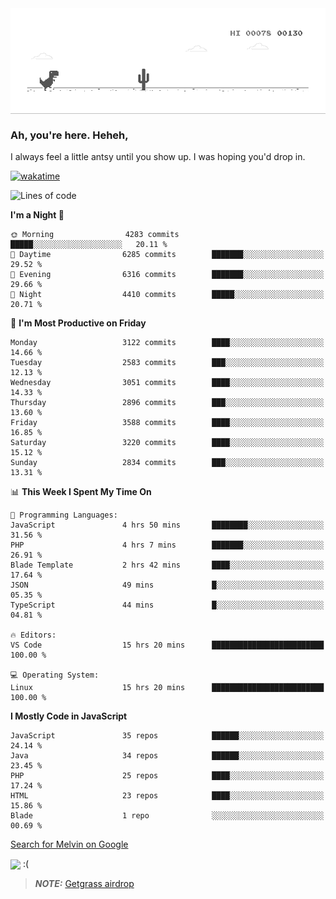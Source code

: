 
<div align="center">
    <img align="center" src="dino.gif">
</div>

### Ah, you're here. Heheh, 
I always feel a little antsy until you show up. I was hoping you'd drop in.

[![wakatime](https://wakatime.com/badge/user/8ad4afa2-1a56-40d1-a949-4663473915b6.svg)](https://wakatime.com/@mrepol742)

<!--START_SECTION:mrepol742-->
![Lines of code](https://img.shields.io/badge/From%20Hello%20World%20I%27ve%20Written-13.9%20million%20lines%20of%20code-blue)

**I'm a Night 🦉** 

```text
🌞 Morning                4283 commits        █████░░░░░░░░░░░░░░░░░░░░   20.11 % 
🌆 Daytime                6285 commits        ███████░░░░░░░░░░░░░░░░░░   29.52 % 
🌃 Evening                6316 commits        ███████░░░░░░░░░░░░░░░░░░   29.66 % 
🌙 Night                  4410 commits        █████░░░░░░░░░░░░░░░░░░░░   20.71 % 
```
📅 **I'm Most Productive on Friday** 

```text
Monday                   3122 commits        ████░░░░░░░░░░░░░░░░░░░░░   14.66 % 
Tuesday                  2583 commits        ███░░░░░░░░░░░░░░░░░░░░░░   12.13 % 
Wednesday                3051 commits        ████░░░░░░░░░░░░░░░░░░░░░   14.33 % 
Thursday                 2896 commits        ███░░░░░░░░░░░░░░░░░░░░░░   13.60 % 
Friday                   3588 commits        ████░░░░░░░░░░░░░░░░░░░░░   16.85 % 
Saturday                 3220 commits        ████░░░░░░░░░░░░░░░░░░░░░   15.12 % 
Sunday                   2834 commits        ███░░░░░░░░░░░░░░░░░░░░░░   13.31 % 
```


📊 **This Week I Spent My Time On** 

```text
💬 Programming Languages: 
JavaScript               4 hrs 50 mins       ████████░░░░░░░░░░░░░░░░░   31.56 % 
PHP                      4 hrs 7 mins        ███████░░░░░░░░░░░░░░░░░░   26.91 % 
Blade Template           2 hrs 42 mins       ████░░░░░░░░░░░░░░░░░░░░░   17.64 % 
JSON                     49 mins             █░░░░░░░░░░░░░░░░░░░░░░░░   05.35 % 
TypeScript               44 mins             █░░░░░░░░░░░░░░░░░░░░░░░░   04.81 % 

🔥 Editors: 
VS Code                  15 hrs 20 mins      █████████████████████████   100.00 % 

💻 Operating System: 
Linux                    15 hrs 20 mins      █████████████████████████   100.00 % 
```

**I Mostly Code in JavaScript** 

```text
JavaScript               35 repos            ██████░░░░░░░░░░░░░░░░░░░   24.14 % 
Java                     34 repos            ██████░░░░░░░░░░░░░░░░░░░   23.45 % 
PHP                      25 repos            ████░░░░░░░░░░░░░░░░░░░░░   17.24 % 
HTML                     23 repos            ████░░░░░░░░░░░░░░░░░░░░░   15.86 % 
Blade                    1 repo              ░░░░░░░░░░░░░░░░░░░░░░░░░   00.69 % 
```




<!--END_SECTION:mrepol742-->

[Search for Melvin on Google](https://www.google.com/search?q=Melvin+Jones+Repol)

 <img align="center" src="https://media.tenor.com/FPraoiMenNkAAAAM/arch-linux.gif">
 :(



> **_NOTE:_** [Getgrass airdrop](https://app.getgrass.io/register/?referralCode=kUHcrABPjKr-_hS) 
